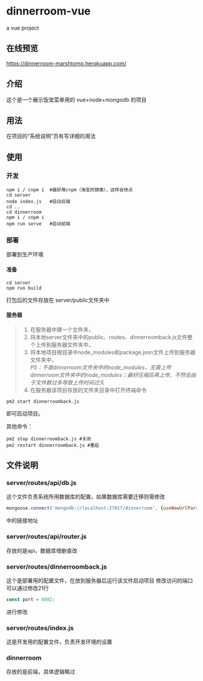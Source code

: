 # dinnerroom-vue
a vue project

## 在线预览
https://dinnerroom-marshtomp.herokuapp.com/

## 介绍
这个是一个展示饭堂菜单用的 vue+node+mongodb 的项目

## 用法
在项目的“系统说明”页有写详细的用法

## 使用
### 开发
```
npm i / cnpm i  #最好用cnpm（淘宝的镜像），这样会快点
cd server       
node index.js   #启动后端
cd .. 
cd dinnerroom
npm i / cnpm i  
npm run serve   #启动前端
```
### 部署
部署到生产环境
#### 准备
```
cd server
npm run build
```
打包后的文件存放在 server/public文件夹中

#### 服务器
> 1. 在服务器中建一个文件夹，   
> 2. 将本地server文件夹中的public、routes、dinnerroomback.js文件整个上传到服务器文件夹中，          
> 3. 将本地项目根目录中node_modules和package.json文件上传到服务器文件夹中，          
  *PS：不是dinnerroom文件夹中的node_modules，无需上传dinnerroom文件夹中的node_modules；最好压缩后再上传，不然会由于文件数过多导致上传时间过久*   
> 4. 在服务器该项目存放的文件夹目录中打开终端命令     
```
pm2 start dinnerroomback.js
```
即可启动项目。

其他命令：
```
pm2 stop dinnerroomback.js #关闭
pm2 restart dinnerroomback.js #重启
```

## 文件说明
### server/routes/api/db.js
这个文件负责系统所用数据库的配置，如果数据库需要迁移则需修改
```javascript
mongoose.connect('mongodb://localhost:27017/dinnerroom', {useNewUrlParser:true})
```
中的链接地址

### server/routes/api/router.js
存放的是api，数据库增删查改

### server/routes/dinnerroomback.js
这个是部署用的配置文件，在放到服务器后运行该文件启动项目
修改访问的端口可以通过修改21行
```javascript
const port = 8082;
```
进行修改

### server/routes/index.js
这是开发用的配置文件，负责开发环境的设置

### dinnerroom
存放的是前端，具体逻辑略过
